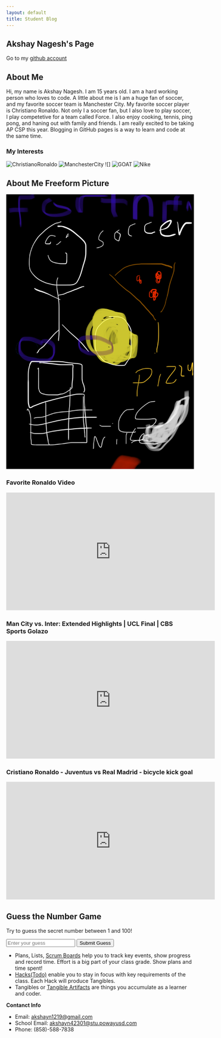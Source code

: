 ```yaml
---
layout: default
title: Student Blog
---
```



## Akshay Nagesh's Page
Go to my [github account](https://github.com/AkshayNagesh)

## About Me
Hi, my name is Akshay Nagesh. I am 15 years old. I am a hard working person who loves to code. A little about me is I am a huge fan of soccer, and my favorite soccer team is Manchester City. My favorite soccer player is Christiano Ronaldo. Not only I a soccer fan, but I also love to play soccer, I play competetive for a team called Force. I also enjoy cooking, tennis, ping pong, and haning out with family and friends. I am really excited to be taking AP CSP this year. 
Blogging in GitHub pages is a way to learn and code at the same time. 

### My Interests 
![ChristianoRonaldo](https://c4.wallpaperflare.com/wallpaper/139/444/1000/cristiano-ronaldo-wallpaper-preview.jpg)
![ManchesterCity](https://e1.pxfuel.com/desktop-wallpaper/619/64/desktop-wallpaper-manchester-city-man-city-aesthetic-thumbnail.jpg)
![]
![GOAT](https://e0.pxfuel.com/wallpapers/736/844/desktop-wallpaper-best-soccer-players-cool-football-player.jpg)
![Nike](https://www.pixelstalk.net/wp-content/uploads/images6/Cool-Nike-Wallpaper-Blue-Color.jpg)
## About Me Freeform Picture
![Freeform](IMG_2439-2.jpg)

### Favorite Ronaldo Video
<iframe width="560" height="315" src="https://www.youtube.com/embed/2uG-YOiewwo?si=5Hhwfpl4Df6s7_x0" title="YouTube video player" frameborder="0" allow="accelerometer; autoplay; clipboard-write; encrypted-media; gyroscope; picture-in-picture; web-share" allowfullscreen></iframe>

### Man City vs. Inter: Extended Highlights | UCL Final | CBS Sports Golazo
<iframe width="560" height="315" src="https://www.youtube.com/embed/CDL_487D5Ms?si=QDPUgY-fpdOykm-9" title="YouTube video player" frameborder="0" allow="accelerometer; autoplay; clipboard-write; encrypted-media; gyroscope; picture-in-picture; web-share" allowfullscreen></iframe>

### Cristiano Ronaldo - Juventus vs Real Madrid - bicycle kick goal
<iframe width="560" height="315" src="https://www.youtube.com/embed/ZC_XihZGPEg?si=nVni6KiWRbfAZlto" title="YouTube video player" frameborder="0" allow="accelerometer; autoplay; clipboard-write; encrypted-media; gyroscope; picture-in-picture; web-share" allowfullscreen></iframe>

<div id="game-container">
  <h2>Guess the Number Game</h2>
  <p>Try to guess the secret number between 1 and 100!</p>
  <input type="number" id="user-input" placeholder="Enter your guess">
  <button id="submit-button">Submit Guess</button>
  <p id="message"></p>
</div>

<script>
  const secretNumber = Math.floor(Math.random() * 100) + 1;
  const userInput = document.getElementById('user-input');
  const submitButton = document.getElementById('submit-button');
  const message = document.getElementById('message');

  submitButton.addEventListener('click', () => {
    const userGuess = parseInt(userInput.value);
    
    if (isNaN(userGuess)) {
      message.textContent = "Please enter a valid number.";
    } else if (userGuess < secretNumber) {
      message.textContent = "Try a higher number!";
    } else if (userGuess > secretNumber) {
      message.textContent = "Try a lower number!";
    } else {
      message.textContent = `Congratulations! You guessed the number ${secretNumber}!`;
      submitButton.disabled = true;
    }
  });
</script>

- Plans, Lists, [Scrum Boards](https://clickup.com/blog/scrum-board/) help you to track key events, show progress and record time.  Effort is a big part of your class grade.  Show plans and time spent!
- [Hacks(Todo)](https://levelup.gitconnected.com/six-ultimate-daily-hacks-for-every-programmer-60f5f10feae) enable you to stay in focus with key requirements of the class.  Each Hack will produce Tangibles.
- Tangibles or [Tangible Artifacts](https://en.wikipedia.org/wiki/Artifact_(software_development)) are things you accumulate as a learner and coder. 

**Contanct Info**
- Email: akshayn1219@gmail.com
- School Email: akshayn42301@stu.powayusd.com
- Phone: (858)-588-7838

